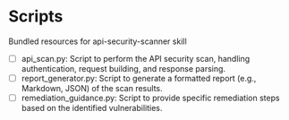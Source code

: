 # Scripts

Bundled resources for api-security-scanner skill

- [ ] api_scan.py: Script to perform the API security scan, handling authentication, request building, and response parsing.
- [ ] report_generator.py: Script to generate a formatted report (e.g., Markdown, JSON) of the scan results.
- [ ] remediation_guidance.py: Script to provide specific remediation steps based on the identified vulnerabilities.
